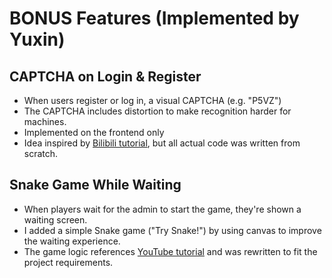 # BONUS Features (Implemented by Yuxin)

## CAPTCHA on Login & Register
- When users register or log in, a visual CAPTCHA (e.g. "P5VZ") 
- The CAPTCHA includes distortion to make recognition harder for machines.
- Implemented on the frontend only
- Idea inspired by [Bilibili tutorial](https://www.bilibili.com/video/BV1T64y1f7kM), but all actual code was written from scratch.

## Snake Game While Waiting
- When players wait for the admin to start the game, they're shown a waiting screen.
- I added a simple Snake game ("Try Snake!") by using canvas to improve the waiting experience.
- The game logic references [YouTube tutorial](https://www.youtube.com/watch?v=Je0B3nHhKmM) and was rewritten to fit the project requirements.

